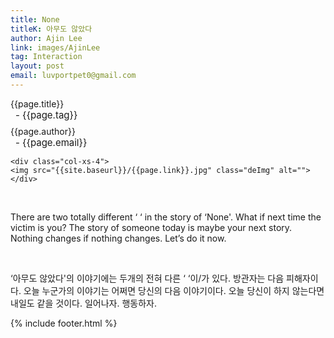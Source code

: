 ```yaml
---
title: None
titleK: 아무도 않았다
author: Ajin Lee
link: images/AjinLee
tag: Interaction
layout: post
email: luvportpet0@gmail.com
---	
```


<div class="container">

<div class="deDep">
{{page.title}}<br>
<p style="font-size:15px; margin:0px; padding:0px 0px 0px 8px; margin:0px 0px 8px 0px;">- {{page.tag}}</p>
{{page.author}}<br>
<p style="font-size:15px; margin:0px; padding:0px 0px 0px 8px;">- {{page.email}}</p>
</div>


<div class="row" class="imgcolor">
	
	<div class="col-xs-4">
	<img src="{{site.baseurl}}/{{page.link}}.jpg" class="deImg" alt=""></div>
	
</div>
<br>

<div class="det lato">



There are two totally different ‘         ‘ in the story of ‘None'.
What if next time the victim is you? 
The story of someone today is maybe your next story.
Nothing changes if nothing changes.
Let’s do it now.



</div>

<br>

<div class="noto">

‘아무도 않았다'의 이야기에는 두개의 전혀 다른 ‘         ‘이/가 있다.
방관자는 다음 피해자이다. 
오늘 누군가의 이야기는 어쩌면 당신의 다음 이야기이다.
오늘 당신이 하지 않는다면 내일도 같을 것이다.
일어나자. 행동하자. 


</div>


	

</div> 

{% include footer.html %}